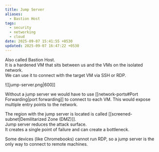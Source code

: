 ```yaml
---
title: Jump Server
aliases:
  - Bastion Host
tags:
  - security
  - networking
  - cloud
date: 2025-09-07 15:41:55 +0530
updated: 2025-09-07 16:47:22 +0530
---
```


Also called Bastion Host.  
It is a hardened VM that sits between us and the VMs on the isolated network.  
We can use it to connect with the target VM via SSH or RDP.  

![[jump-server.png|600]]

Without a jump server we would have to use [[network-ports#Port Forwarding|port forwarding]] to connect to each VM. This would expose multiple entry points to the network.  

The region with the jump server is located is called [[screened-subnet|Demilitarized Zone (DMZ)]].  
Jump server reduces the attack surface.  
It creates a single point of failure and can create a bottleneck.  

Some devices (like Chromebooks) cannot run RDP, so a jump server is the only way to connect to remote machines.    
